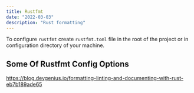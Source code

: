 ```yaml
---
title: Rustfmt
date: "2022-03-03"
description: "Rust formatting"
---
```


To configure `rustfmt` create `rustfmt.toml` file in the root of the project or in configuration
directory of your machine.

## Some Of Rustfmt Config Options

https://blog.devgenius.io/formatting-linting-and-documenting-with-rust-eb7b189ade65